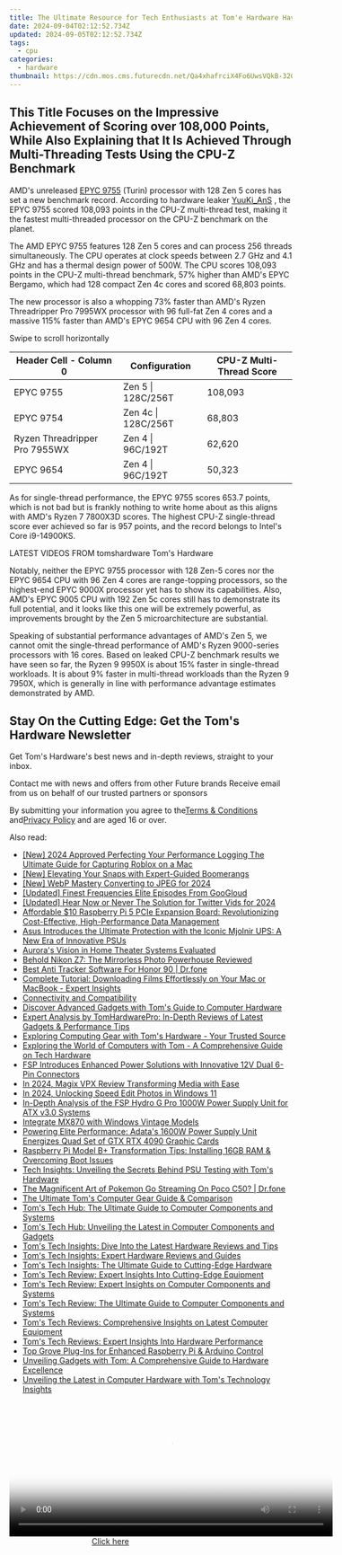 ```yaml
---
title: The Ultimate Resource for Tech Enthusiasts at Tom'e Hardware Haven
date: 2024-09-04T02:12:52.734Z
updated: 2024-09-05T02:12:52.734Z
tags:
  - cpu
categories:
  - hardware
thumbnail: https://cdn.mos.cms.futurecdn.net/Qa4xhafrciX4Fo6UwsVQkB-320-80.jpg
---
```


## This Title Focuses on the Impressive Achievement of Scoring over 108,000 Points, While Also Explaining that It Is Achieved Through Multi-Threading Tests Using the CPU-Z Benchmark

AMD's unreleased [EPYC 9755](https://www.tomshardware.com/pc-components/cpus/amd-announces-3nm-epyc-turin-launching-with-192-cores-and-384-threads-in-second-half-of-2024-54x-faster-than-intel-xeon-in-ai-workload) (Turin) processor with 128 Zen 5 cores has set a new benchmark record. According to hardware leaker [YuuKi_AnS](https://x.com/yuuki%5Fans/status/1816185684753015066) , the EPYC 9755 scored 108,093 points in the CPU-Z multi-thread test, making it the fastest multi-threaded processor on the CPU-Z benchmark on the planet.

 The AMD EPYC 9755 features 128 Zen 5 cores and can process 256 threads simultaneously. The CPU operates at clock speeds between 2.7 GHz and 4.1 GHz and has a thermal design power of 500W. The CPU scores 108,093 points in the CPU-Z multi-thread benchmark, 57% higher than AMD's EPYC Bergamo, which had 128 compact Zen 4c cores and scored 68,803 points.

 The new processor is also a whopping 73% faster than AMD's Ryzen Threadripper Pro 7995WX processor with 96 full-fat Zen 4 cores and a massive 115% faster than AMD's EPYC 9654 CPU with 96 Zen 4 cores.

 Swipe to scroll horizontally

| Header Cell - Column 0        | Configuration       | CPU-Z Multi-Thread Score |
| ----------------------------- | ------------------- | ------------------------ |
| EPYC 9755                     | Zen 5 \| 128C/256T  | 108,093                  |
| EPYC 9754                     | Zen 4c \| 128C/256T | 68,803                   |
| Ryzen Threadripper Pro 7955WX | Zen 4 \| 96C/192T   | 62,620                   |
| EPYC 9654                     | Zen 4 \| 96C/192T   | 50,323                   |

 As for single-thread performance, the EPYC 9755 scores 653.7 points, which is not bad but is frankly nothing to write home about as this aligns with AMD's Ryzen 7 7800X3D scores. The highest CPU-Z single-thread score ever achieved so far is 957 points, and the record belongs to Intel's Core i9-14900KS.

 LATEST VIDEOS FROM tomshardware Tom's Hardware

 Notably, neither the EPYC 9755 processor with 128 Zen-5 cores nor the EPYC 9654 CPU with 96 Zen 4 cores are range-topping processors, so the highest-end EPYC 9000X processor yet has to show its capabilities. Also, AMD's EPYC 9005 CPU with 192 Zen 5c cores still has to demonstrate its full potential, and it looks like this one will be extremely powerful, as improvements brought by the Zen 5 microarchitecture are substantial.

 Speaking of substantial performance advantages of AMD's Zen 5, we cannot omit the single-thread performance of AMD's Ryzen 9000-series processors with 16 cores. Based on leaked CPU-Z benchmark results we have seen so far, the Ryzen 9 9950X is about 15% faster in single-thread workloads. It is about 9% faster in multi-thread workloads than the Ryzen 9 7950X, which is generally in line with performance advantage estimates demonstrated by AMD.

## Stay On the Cutting Edge: Get the Tom's Hardware Newsletter

 Get Tom's Hardware's best news and in-depth reviews, straight to your inbox.

 Contact me with news and offers from other Future brands  Receive email from us on behalf of our trusted partners or sponsors

 By submitting your information you agree to the[Terms & Conditions](https://futureplc.com/terms-conditions/) and[Privacy Policy](https://futureplc.com/privacy-policy/) and are aged 16 or over.


<ins class="adsbygoogle"
     style="display:block"
     data-ad-format="autorelaxed"
     data-ad-client="ca-pub-7571918770474297"
     data-ad-slot="1223367746"></ins>



<ins class="adsbygoogle"
     style="display:block"
     data-ad-client="ca-pub-7571918770474297"
     data-ad-slot="8358498916"
     data-ad-format="auto"
     data-full-width-responsive="true"></ins>

<span class="atpl-alsoreadstyle">Also read:</span>
<div><ul>
<li><a href="https://screen-sharing-recording.techidaily.com/new-2024-approved-perfecting-your-performance-logging-the-ultimate-guide-for-capturing-roblox-on-a-mac/"><u>[New] 2024 Approved  Perfecting Your Performance Logging  The Ultimate Guide for Capturing Roblox on a Mac</u></a></li>
<li><a href="https://snapchat-videos.techidaily.com/new-elevating-your-snaps-with-expert-guided-boomerangs/"><u>[New] Elevating Your Snaps with Expert-Guided Boomerangs</u></a></li>
<li><a href="https://vp-tips.techidaily.com/new-webp-mastery-converting-to-jpeg-for-2024/"><u>[New] WebP Mastery  Converting to JPEG for 2024</u></a></li>
<li><a href="https://some-knowledge.techidaily.com/updated-finest-frequencies-elite-episodes-from-googloud/"><u>[Updated] Finest Frequencies  Elite Episodes From GooGloud</u></a></li>
<li><a href="https://twitter-videos.techidaily.com/updated-hear-now-or-never-the-solution-for-twitter-vids-for-2024/"><u>[Updated] Hear Now or Never  The Solution for Twitter Vids for 2024</u></a></li>
<li><a href="https://hardware-help.techidaily.com/affordable-10-raspberry-pi-5-pcie-expansion-board-revolutionizing-cost-effective-high-performance-data-management/"><u>Affordable $10 Raspberry Pi 5 PCIe Expansion Board: Revolutionizing Cost-Effective, High-Performance Data Management</u></a></li>
<li><a href="https://hardware-help.techidaily.com/asus-introduces-the-ultimate-protection-with-the-iconic-mjolnir-ups-a-new-era-of-innovative-psus/"><u>Asus Introduces the Ultimate Protection with the Iconic Mjolnir UPS: A New Era of Innovative PSUs</u></a></li>
<li><a href="https://extra-resources.techidaily.com/auroras-vision-in-home-theater-systems-evaluated/"><u>Aurora's Vision in Home Theater Systems Evaluated</u></a></li>
<li><a href="https://buynow-info.techidaily.com/behold-nikon-z7-the-mirrorless-photo-powerhouse-reviewed/"><u>Behold Nikon Z7: The Mirrorless Photo Powerhouse Reviewed</u></a></li>
<li><a href="https://android-location-track.techidaily.com/best-anti-tracker-software-for-honor-90-drfone-by-drfone-virtual-android/"><u>Best Anti Tracker Software For Honor 90 | Dr.fone</u></a></li>
<li><a href="https://blog-min.techidaily.com/complete-tutorial-downloading-films-effortlessly-on-your-mac-or-macbook-expert-insights/"><u>Complete Tutorial: Downloading Films Effortlessly on Your Mac or MacBook - Expert Insights</u></a></li>
<li><a href="https://hardware-help.techidaily.com/connectivity-and-compatibility/"><u>Connectivity and Compatibility</u></a></li>
<li><a href="https://hardware-help.techidaily.com/discover-advanced-gadgets-with-toms-guide-to-computer-hardware/"><u>Discover Advanced Gadgets with Tom's Guide to Computer Hardware</u></a></li>
<li><a href="https://hardware-help.techidaily.com/expert-analysis-by-tomhardwarepro-in-depth-reviews-of-latest-gadgets-and-performance-tips/"><u>Expert Analysis by TomHardwarePro: In-Depth Reviews of Latest Gadgets & Performance Tips</u></a></li>
<li><a href="https://hardware-help.techidaily.com/exploring-computing-gear-with-toms-hardware-your-trusted-source/"><u>Exploring Computing Gear with Tom's Hardware - Your Trusted Source</u></a></li>
<li><a href="https://hardware-help.techidaily.com/exploring-the-world-of-computers-with-tom-a-comprehensive-guide-on-tech-hardware/"><u>Exploring the World of Computers with Tom - A Comprehensive Guide on Tech Hardware</u></a></li>
<li><a href="https://hardware-help.techidaily.com/fsp-introduces-enhanced-power-solutions-with-innovative-12v-dual-6-pin-connectors/"><u>FSP Introduces Enhanced Power Solutions with Innovative 12V Dual 6-Pin Connectors</u></a></li>
<li><a href="https://some-skills.techidaily.com/in-2024-magix-vpx-review-transforming-media-with-ease/"><u>In 2024, Magix VPX Review  Transforming Media with Ease</u></a></li>
<li><a href="https://some-skills.techidaily.com/in-2024-unlocking-speed-edit-photos-in-windows-11/"><u>In 2024, Unlocking Speed  Edit Photos in Windows 11</u></a></li>
<li><a href="https://hardware-help.techidaily.com/in-depth-analysis-of-the-fsp-hydro-g-pro-1000w-power-supply-unit-for-atx-v30-systems/"><u>In-Depth Analysis of the FSP Hydro G Pro 1000W Power Supply Unit for ATX v3.0 Systems</u></a></li>
<li><a href="https://driver-install.techidaily.com/integrate-mx870-with-windows-vintage-models/"><u>Integrate MX870 with Windows Vintage Models</u></a></li>
<li><a href="https://hardware-help.techidaily.com/powering-elite-performance-adatas-1600w-power-supply-unit-energizes-quad-set-of-gtx-rtx-4090-graphic-cards/"><u>Powering Elite Performance: Adata's 1600W Power Supply Unit Energizes Quad Set of GTX RTX 4090 Graphic Cards</u></a></li>
<li><a href="https://hardware-help.techidaily.com/raspberry-pi-model-bplus-transformation-tips-installing-16gb-ram-and-overcoming-boot-issues/"><u>Raspberry Pi Model B+ Transformation Tips: Installing 16GB RAM & Overcoming Boot Issues</u></a></li>
<li><a href="https://hardware-help.techidaily.com/tech-insights-unveiling-the-secrets-behind-psu-testing-with-toms-hardware/"><u>Tech Insights: Unveiling the Secrets Behind PSU Testing with Tom's Hardware</u></a></li>
<li><a href="https://pokemon-go-android.techidaily.com/the-magnificent-art-of-pokemon-go-streaming-on-poco-c50-drfone-by-drfone-virtual-android/"><u>The Magnificent Art of Pokemon Go Streaming On Poco C50? | Dr.fone</u></a></li>
<li><a href="https://hardware-help.techidaily.com/the-ultimate-toms-computer-gear-guide-and-comparison/"><u>The Ultimate Tom's Computer Gear Guide & Comparison</u></a></li>
<li><a href="https://hardware-help.techidaily.com/toms-tech-hub-the-ultimate-guide-to-computer-components-and-systems/"><u>Tom's Tech Hub: The Ultimate Guide to Computer Components and Systems</u></a></li>
<li><a href="https://hardware-help.techidaily.com/toms-tech-hub-unveiling-the-latest-in-computer-components-and-gadgets/"><u>Tom's Tech Hub: Unveiling the Latest in Computer Components and Gadgets</u></a></li>
<li><a href="https://hardware-help.techidaily.com/toms-tech-insights-dive-into-the-latest-hardware-reviews-and-tips/"><u>Tom's Tech Insights: Dive Into the Latest Hardware Reviews and Tips</u></a></li>
<li><a href="https://hardware-help.techidaily.com/1723964495513-toms-tech-insights-expert-hardware-reviews-and-guides/"><u>Tom's Tech Insights: Expert Hardware Reviews and Guides</u></a></li>
<li><a href="https://hardware-help.techidaily.com/toms-tech-insights-the-ultimate-guide-to-cutting-edge-hardware/"><u>Tom's Tech Insights: The Ultimate Guide to Cutting-Edge Hardware</u></a></li>
<li><a href="https://hardware-help.techidaily.com/toms-tech-review-expert-insights-into-cutting-edge-equipment/"><u>Tom's Tech Review: Expert Insights Into Cutting-Edge Equipment</u></a></li>
<li><a href="https://hardware-help.techidaily.com/toms-tech-review-expert-insights-on-computer-components-and-systems/"><u>Tom's Tech Review: Expert Insights on Computer Components and Systems</u></a></li>
<li><a href="https://hardware-help.techidaily.com/toms-tech-review-the-ultimate-guide-to-computer-components-and-systems/"><u>Tom's Tech Review: The Ultimate Guide to Computer Components and Systems</u></a></li>
<li><a href="https://hardware-help.techidaily.com/toms-tech-reviews-comprehensive-insights-on-latest-computer-equipment/"><u>Tom's Tech Reviews: Comprehensive Insights on Latest Computer Equipment</u></a></li>
<li><a href="https://hardware-help.techidaily.com/toms-tech-reviews-expert-insights-into-hardware-performance/"><u>Tom's Tech Reviews: Expert Insights Into Hardware Performance</u></a></li>
<li><a href="https://hardware-help.techidaily.com/top-grove-plug-ins-for-enhanced-raspberry-pi-and-arduino-control/"><u>Top Grove Plug-Ins for Enhanced Raspberry Pi & Arduino Control</u></a></li>
<li><a href="https://hardware-help.techidaily.com/unveiling-gadgets-with-tom-a-comprehensive-guide-to-hardware-excellence/"><u>Unveiling Gadgets with Tom: A Comprehensive Guide to Hardware Excellence</u></a></li>
<li><a href="https://hardware-help.techidaily.com/unveiling-the-latest-in-computer-hardware-with-toms-technology-insights/"><u>Unveiling the Latest in Computer Hardware with Tom's Technology Insights</u></a></li>
</ul></div>

<!-- affiliate ads begin -->
<span id="1982461">
					<video width="576" height="240" style="cursor:pointer"
           poster="//a.impactradius-go.com/display-clicktoplayimage/1982461.png"
           onclick="if(!this.playClicked){this.play();this.setAttribute('controls',true);this.playClicked=true;}">
	   <source src="//a.impactradius-go.com/display-ad/22993-1982461">
	   <img src="//a.impactradius-go.com/display-clicktoplayimage/1982461.png" style="border: none; height: 100%; width: 100%; object-fit: contain">
	</video>
	<div style="width:360px;text-align:center"><a href="javascript:window.open(decodeURIComponent('https%3A%2F%2Fhomestyler.sjv.io%2Fc%2F5597632%2F1982461%2F22993'), '_blank');void(0);">Click here</a></div>
</span>
<img height="0" width="0" src="https://imp.pxf.io/i/5597632/1982461/22993" style="position:absolute;visibility:hidden;" border="0" />
<!-- affiliate ads end -->